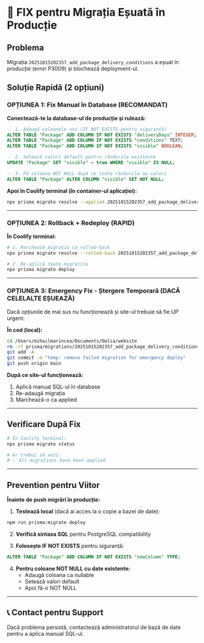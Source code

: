 # 🚨 FIX pentru Migrația Eșuată în Producție

## Problema

Migrația `20251015202357_add_package_delivery_conditions` a eșuat în producție (error P3009) și blochează deployment-ul.

## Soluție Rapidă (2 opțiuni)

### **OPȚIUNEA 1: Fix Manual în Database (RECOMANDAT)**

**Conectează-te la database-ul de producție și rulează:**

```sql
-- 1. Adaugă coloanele noi (IF NOT EXISTS pentru siguranță)
ALTER TABLE "Package" ADD COLUMN IF NOT EXISTS "deliveryDays" INTEGER;
ALTER TABLE "Package" ADD COLUMN IF NOT EXISTS "conditions" TEXT;
ALTER TABLE "Package" ADD COLUMN IF NOT EXISTS "visible" BOOLEAN;

-- 2. Setează valori default pentru rândurile existente
UPDATE "Package" SET "visible" = true WHERE "visible" IS NULL;

-- 3. Fă coloana NOT NULL după ce toate rândurile au valori
ALTER TABLE "Package" ALTER COLUMN "visible" SET NOT NULL;
```

**Apoi în Coolify terminal (în container-ul aplicației):**

```bash
npx prisma migrate resolve --applied 20251015202357_add_package_delivery_conditions
```

---

### **OPȚIUNEA 2: Rollback + Redeploy (RAPID)**

**În Coolify terminal:**

```bash
# 1. Marchează migrația ca rolled-back
npx prisma migrate resolve --rolled-back 20251015202357_add_package_delivery_conditions

# 2. Re-aplică toate migrările
npx prisma migrate deploy
```

---

### **OPȚIUNEA 3: Emergency Fix - Ștergere Temporară (DACĂ CELELALTE EȘUEAZĂ)**

Dacă opțiunile de mai sus nu funcționează și site-ul trebuie să fie UP urgent:

**În cod (local):**
```bash
cd /Users/mihailmarincea/Documents/Owlia/website
rm -rf prisma/migrations/20251015202357_add_package_delivery_conditions
git add -A
git commit -m "temp: remove failed migration for emergency deploy"
git push origin main
```

**După ce site-ul funcționează:**
1. Aplică manual SQL-ul în database
2. Re-adaugă migrația
3. Marchează-o ca applied

---

## Verificare După Fix

```bash
# În Coolify terminal:
npx prisma migrate status

# Ar trebui să vezi:
# ✅ All migrations have been applied
```

---

## Prevention pentru Viitor

**Înainte de push migrări în producție:**

1. **Testează local** (dacă ai acces la o copie a bazei de date):
```bash
npm run prisma:migrate deploy
```

2. **Verifică sintaxa SQL** pentru PostgreSQL compatibility

3. **Folosește IF NOT EXISTS** pentru siguranță:
```sql
ALTER TABLE "Package" ADD COLUMN IF NOT EXISTS "newColumn" TYPE;
```

4. **Pentru coloane NOT NULL cu date existente:**
   - Adaugă coloana ca nullable
   - Setează valori default
   - Apoi fă-o NOT NULL

---

## 📞 Contact pentru Support

Dacă problema persistă, contactează administratorul de bază de date pentru a aplica manual SQL-ul.

